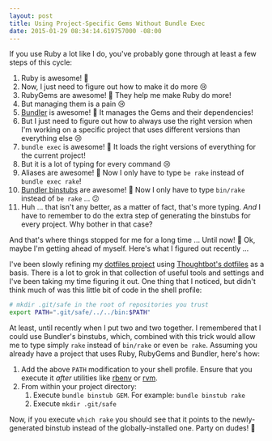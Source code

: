 ```yaml
---
layout: post
title: Using Project-Specific Gems Without Bundle Exec
date: 2015-01-29 08:34:14.619757000 -08:00
---
```


If you use Ruby a lot like I do, you've probably gone through at least a few steps of this cycle:

1. Ruby is awesome! :metal:
1. Now, I just need to figure out how to make it do more :cry:
1. RubyGems are awesome! :metal: They help me make Ruby do more!
1. But managing them is a pain :cry:
1. [Bundler][bundler] is awesome! :metal: It manages the Gems and their dependencies!
1. But I just need to figure out how to always use the right version when I'm working on a specific project that uses different versions than everything else :cry:
1. `bundle exec` is awesome! :metal: It loads the right versions of everything for the current project!
1. But it is a lot of typing for every command :cry:
1. Aliases are awesome! :metal: Now I only have to type `be rake` instead of `bundle exec rake`!
1. [Bundler binstubs][binstubs] are awesome! :metal: Now I only have to type `bin/rake` instead of `be rake` ... :confused:
1. Huh ... that isn't any better, as a matter of fact, that's more typing. *And* I have to remember to do the extra step of generating the binstubs for every project. Why bother in that case?

And that's where things stopped for me for a long time ... Until now! :metal: Ok, maybe I'm getting ahead of myself. Here's what I figured out recently ...

I've been slowly refining my [dotfiles project][dotfiles] using [Thoughtbot's dotfiles][thoughtbot-dotfiles] as a basis. There is a lot to grok in that collection of useful tools and settings and I've been taking my time figuring it out. One thing that I noticed, but didn't think much of was this little bit of code in the shell profile:

```bash
# mkdir .git/safe in the root of repositories you trust
export PATH=".git/safe/../../bin:$PATH"
```

At least, until recently when I put two and two together. I remembered that I could use Bundler's binstubs, which, combined with this trick would allow me to type simply `rake` instead of `bin/rake` or even `be rake`. Assuming you already have a project that uses Ruby, RubyGems and Bundler, here's how:

1. Add the above `PATH` modification to your shell profile. Ensure that you execute it *after* utilities like [rbenv][rbenv] or [rvm][rvm].
1. From within your project directory:
    1. Execute `bundle binstub GEM`. For example: `bundle binstub rake`
    1. Execute `mkdir .git/safe`

Now, if you execute `which rake` you should see that it points to the newly-generated binstub instead of the globally-installed one. Party on dudes! :metal:

[binstubs]: http://bundler.io/v1.7/bundle_binstubs.html
[bundler]: http://bundler.io/
[dotfiles]: https://github.com/lee-dohm/dotfiles
[rbenv]: https://github.com/sstephenson/rbenv
[rvm]: http://rvm.io
[thoughtbot-dotfiles]: https://github.com/thoughtbot/dotfiles

